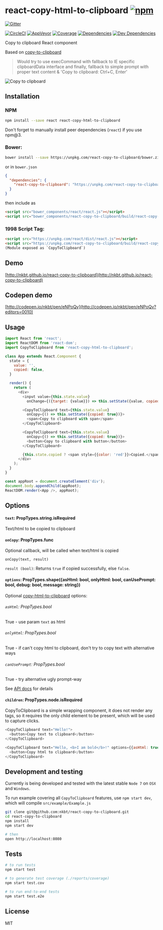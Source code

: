 # react-copy-html-to-clipboard [![npm](https://img.shields.io/npm/v/react-copy-to-clipboard.svg?style=flat-square)](https://www.npmjs.com/package/react-copy-html-to-clipboard)

[![Gitter](https://img.shields.io/gitter/room/nkbt/help.svg?style=flat-square)](https://gitter.im/nkbt/help)

[![CircleCI](https://img.shields.io/circleci/project/nkbt/react-copy-to-clipboard.svg?style=flat-square&label=nix-build)](https://circleci.com/gh/nkbt/react-copy-to-clipboard)
[![AppVeyor](https://img.shields.io/appveyor/ci/nkbt/react-copy-to-clipboard.svg?style=flat-square&label=win-build)](https://ci.appveyor.com/project/nkbt/react-copy-to-clipboard)
[![Coverage](https://img.shields.io/codecov/c/github/nkbt/react-copy-to-clipboard.svg?style=flat-square)](https://codecov.io/github/nkbt/react-copy-to-clipboard?branch=master)
[![Dependencies](https://img.shields.io/david/nkbt/react-copy-to-clipboard.svg?style=flat-square)](https://david-dm.org/nkbt/react-copy-to-clipboard)
[![Dev Dependencies](https://img.shields.io/david/dev/nkbt/react-copy-to-clipboard.svg?style=flat-square)](https://david-dm.org/nkbt/react-copy-to-clipboard#info=devDependencies)

Copy to clipboard React component

Based on [copy-to-clipboard](https://npm.im/copy-to-clipboard)

> Would try to use execCommand with fallback to IE specific clipboardData interface and finally, fallback to simple prompt with proper text content & 'Copy to clipboard: Ctrl+C, Enter'


![Copy to clipboard](https://cdn.rawgit.com/nkbt/react-copy-to-clipboard/master/src/example/copy-to-clipboard.gif)


## Installation

### NPM

```sh
npm install --save react react-copy-html-to-clipboard
```

Don't forget to manually install peer dependencies (`react`) if you use npm@3.


### Bower:
```sh
bower install --save https://unpkg.com/react-copy-to-clipboard/bower.zip
```

or in `bower.json`

```json
{
  "dependencies": {
    "react-copy-to-clipboard": "https://unpkg.com/react-copy-to-clipboard/bower.zip"
  }
}
```

then include as
```html
<script src="bower_components/react/react.js"></script>
<script src="bower_components/react-copy-to-clipboard/build/react-copy-to-clipboard.js"></script>
```


### 1998 Script Tag:
```html
<script src="https://unpkg.com/react/dist/react.js"></script>
<script src="https://unpkg.com/react-copy-to-clipboard/build/react-copy-to-clipboard.js"></script>
(Module exposed as `CopyToClipboard`)
```


## Demo

[http://nkbt.github.io/react-copy-to-clipboard](http://nkbt.github.io/react-copy-to-clipboard)

## Codepen demo

[http://codepen.io/nkbt/pen/eNPoQv](http://codepen.io/nkbt/pen/eNPoQv?editors=0010)

## Usage
```js
import React from 'react';
import ReactDOM from 'react-dom';
import CopyToClipboard from 'react-copy-html-to-clipboard';

class App extends React.Component {
  state = {
    value: '',
    copied: false,
  }

  render() {
    return (
      <div>
        <input value={this.state.value}
          onChange={({target: {value}}) => this.setState({value, copied: false})} />

        <CopyToClipboard text={this.state.value}
          onCopy={() => this.setState({copied: true})}>
          <span>Copy to clipboard with span</span>
        </CopyToClipboard>

        <CopyToClipboard text={this.state.value}
          onCopy={() => this.setState({copied: true})}>
          <button>Copy to clipboard with button</button>
        </CopyToClipboard>

        {this.state.copied ? <span style={{color: 'red'}}>Copied.</span> : null}
      </div>
    );
  }
}

const appRoot = document.createElement('div');
document.body.appendChild(appRoot);
ReactDOM.render(<App />, appRoot);
```

## Options


#### `text`: PropTypes.string.isRequired

Text/html to be copied to clipboard


#### `onCopy`: PropTypes.func

Optional callback, will be called when text/html is copied

```
onCopy(text, result)
```
`result (bool)`: Returns `true` if copied successfully, else `false`.


#### `options`: PropTypes.shape({asHtml: bool, onlyHtml: bool, canUsePrompt: bool, debug: bool, message: string})

Optional [copy-html-to-clipboard](https://npm.im/copy-html-to-clipboard) options:

###### `asHtml`: PropTypes.bool
True - use param `text` as html

###### `onlyHtml`: PropTypes.bool
True - if can't copy html to clipboard, don't try to copy text with alternative ways

###### `canUsePrompt`: PropTypes.bool
True - try alternative ugly prompt-way


See [API docs](https://npm.im/copy-html-to-clipboard#api) for details

#### `children`: PropTypes.node.isRequired

CopyToClipboard is a simple wrapping component, it does not render any tags, so it requires the only child element to be present, which will be used to capture clicks.

```js
<CopyToClipboard text="Hello!">
  <button>Copy text to clipboard</button>
</CopyToClipboard>
```

```js
<CopyToClipboard text="Hello, <b>I am bold</b>!" options={{asHtml: true}} >
  <button>Copy html to clipboard</button>
</CopyToClipboard>
```

## Development and testing

Currently is being developed and tested with the latest stable `Node 7` on `OSX` and `Windows`.

To run example covering all `CopyToClipboard` features, use `npm start dev`, which will compile `src/example/Example.js`

```bash
git clone git@github.com:nkbt/react-copy-to-clipboard.git
cd react-copy-to-clipboard
npm install
npm start dev

# then
open http://localhost:8080
```

## Tests

```bash
# to run tests
npm start test

# to generate test coverage (./reports/coverage)
npm start test.cov

# to run end-to-end tests
npm start test.e2e
```

## License

MIT

